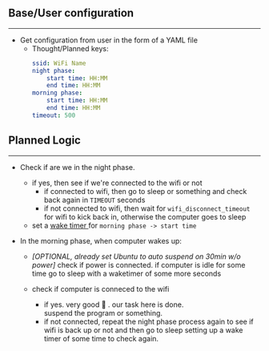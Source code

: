 ## Base/User configuration

---

- Get configuration from user in the form of a YAML file
  - Thought/Planned keys:
    ```YAML
    ssid: WiFi Name
    night phase:
        start time: HH:MM
        end time: HH:MM
    morning phase:
        start time: HH:MM
        end time: HH:MM
    timeout: 500
    ```

## Planned Logic

---

- Check if are we in the night phase.

  - if yes, then see if we're connected to the wifi or not
    - if connected to wifi, then go to sleep or something and check back again in `TIMEOUT` seconds
    - if not connected to wifi, then wait for `wifi_disconnect_timeout` for wifi to kick back in, otherwise the computer goes to sleep
  - set a <u> wake timer </u> for `morning phase -> start time`

- In the morning phase, when computer wakes up:

  - _[OPTIONAL, already set Ubuntu to auto suspend on 30min w/o power]_ check if power is connected. if computer is idle for some time go to sleep with a waketimer of some more seconds

  - check if computer is conneced to the wifi
    - if yes. very good 🐶 . our task here is done. \
      suspend the program or something.
    - if not connected, repeat the night phase process again to see if wifi is back up or not and then go to sleep setting up a wake timer of some time to check again.
